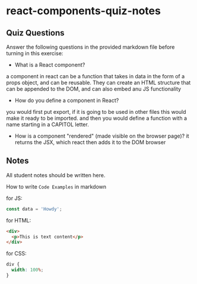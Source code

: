 # react-components-quiz-notes

## Quiz Questions

Answer the following questions in the provided markdown file before turning in this exercise:

- What is a React component?

a component in react can be a function that takes in data in the form of a props object, and can be reusable. They can create an HTML structure that can be appended to the DOM, and can also embed anu JS functionality

- How do you define a component in React?

you would first put export, if it is going to be used in other files this would make it ready to be imported. and then you would define a function with a name starting in a CAPITOL letter.

- How is a component "rendered" (made visible on the browser page)?
  it returns the JSX, which react then adds it to the DOM browser

## Notes

All student notes should be written here.

How to write `Code Examples` in markdown

for JS:

```javascript
const data = 'Howdy';
```

for HTML:

```html
<div>
  <p>This is text content</p>
</div>
```

for CSS:

```css
div {
  width: 100%;
}
```
